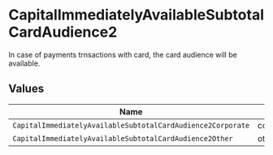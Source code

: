 # CapitalImmediatelyAvailableSubtotalCardAudience2

In case of payments trnsactions with card, the card audience will be available.


## Values

| Name                                                        | Value                                                       |
| ----------------------------------------------------------- | ----------------------------------------------------------- |
| `CapitalImmediatelyAvailableSubtotalCardAudience2Corporate` | corporate                                                   |
| `CapitalImmediatelyAvailableSubtotalCardAudience2Other`     | other                                                       |